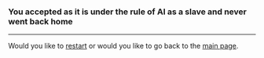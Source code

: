 ### You accepted as it is under the rule of AI as a slave and never went back home 
---
Would you like to [restart](../athome.md) or
would you like to go back to the [main page](../README.md).  